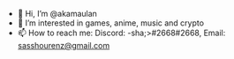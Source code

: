 - 👋 Hi, I’m @akamaulan
- 👀 I’m interested in games, anime, music and crypto
- 📫 How to reach me: Discord: -sha;>#2668#2668, Email: sasshourenz@gmail.com

<!---
akamaulan/akamaulan is a ✨ special ✨ repository because its `README.md` (this file) appears on your GitHub profile.
You can click the Preview link to take a look at your changes.
--->
